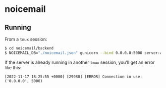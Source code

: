 # noicemail

## Running

From a `tmux` session:

```bash
$ cd noicemail/backend
$ NOICEMAIL_DB="./noicemail.json" gunicorn --bind 0.0.0.0:5000 server:app
```

If the server is already running in another `tmux` session, you'll get an error
like this:

```
[2022-11-17 18:25:55 +0000] [29980] [ERROR] Connection in use: ('0.0.0.0', 5000)
```
